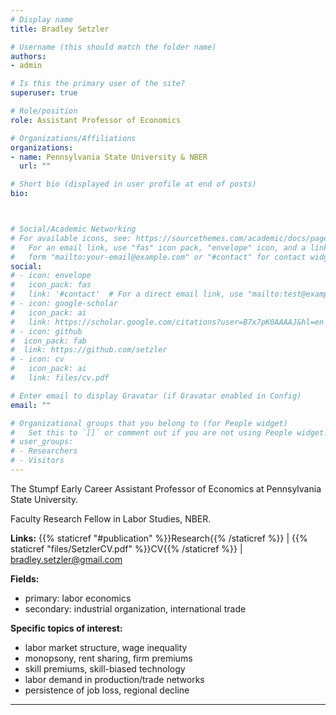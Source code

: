 ```yaml
---
# Display name
title: Bradley Setzler

# Username (this should match the folder name)
authors:
- admin

# Is this the primary user of the site?
superuser: true

# Role/position
role: Assistant Professor of Economics

# Organizations/Affiliations
organizations:
- name: Pennsylvania State University & NBER
  url: ""

# Short bio (displayed in user profile at end of posts)
bio: 



# Social/Academic Networking
# For available icons, see: https://sourcethemes.com/academic/docs/page-builder/#icons
#   For an email link, use "fas" icon pack, "envelope" icon, and a link in the
#   form "mailto:your-email@example.com" or "#contact" for contact widget.
social:
# - icon: envelope
#   icon_pack: fas
#   link: '#contact'  # For a direct email link, use "mailto:test@example.org".
# - icon: google-scholar
#   icon_pack: ai
#   link: https://scholar.google.com/citations?user=B7x7pK0AAAAJ&hl=en
# - icon: github
#  icon_pack: fab
#  link: https://github.com/setzler
# - icon: cv
#   icon_pack: ai
#   link: files/cv.pdf

# Enter email to display Gravatar (if Gravatar enabled in Config)
email: ""

# Organizational groups that you belong to (for People widget)
#   Set this to `[]` or comment out if you are not using People widget.
# user_groups:
# - Researchers
# - Visitors
---
```


The Stumpf Early Career Assistant Professor of Economics at Pennsylvania State University.

Faculty Research Fellow in Labor Studies, NBER.

**Links:** {{% staticref "#publication" %}}Research{{% /staticref %}} | {{% staticref "files/SetzlerCV.pdf" %}}CV{{% /staticref %}} | bradley.setzler@gmail.com


**Fields:** 
- primary: labor economics
- secondary: industrial organization, international trade 

 
**Specific topics of interest:**
- labor market structure, wage inequality
- monopsony, rent sharing, firm premiums
- skill premiums, skill-biased technology
- labor demand in production/trade networks
- persistence of job loss, regional decline



-------
